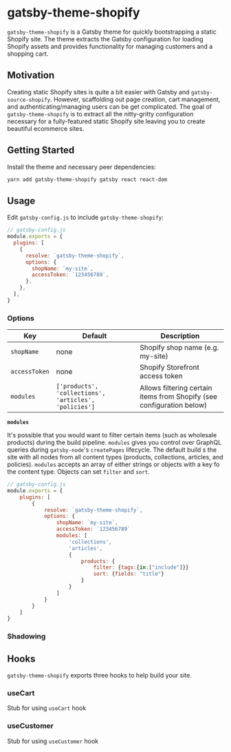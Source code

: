 # gatsby-theme-shopify

`gatsby-theme-shopify` is a Gatsby theme for quickly bootstrapping a static Shopify site. The theme extracts the Gatsby configuration for loading Shopify assets and provides functionality for managing customers and a shopping cart.

## Motivation

Creating static Shopify sites is quite a bit easier with Gatsby and `gatsby-source-shopify`. However, scaffolding out page creation, cart management, and authenticating/managing users can be get complicated. The goal of `gatsby-theme-shopify` is to extract all the nitty-gritty configuration necessary for a fully-featured static Shopify site leaving you to create beautiful ecommerce sites.

## Getting Started

Install the theme and necessary peer dependencies:

```sh
yarn add gatsby-theme-shopify gatsby react react-dom
```

## Usage

Edit `gatsby-config.js` to include `gatsby-theme-shopify`:

```js
// gatsby-config.js
module.exports = {
  plugins: [
    {
      resolve: `gatsby-theme-shopify`,
      options: {
        shopName: `my-site`,
        accessToken: `123456789`,
      },
    },
  ],
}
```

### Options

| Key           | Default                                               | Description                                                           |
| ------------- | ----------------------------------------------------- | --------------------------------------------------------------------- |
| `shopName`    | none                                                  | Shopify shop name (e.g. my-site)                                      |
| `accessToken` | none                                                  | Shopify Storefront access token                                       |
| `modules`     | `['products', 'collections', 'articles', 'policies']` | Allows filtering certain items from Shopify (see configuration below) |

**`modules`**

It's possible that you would want to filter certain items (such as wholesale products) during the build pipeline. `modules` gives you control over GraphQL queries during `gatsby-node`'s `createPages` lifecycle. The default build s the site with all nodes from all content types (products, collections, articles, and policies). `modules` accepts an array of either strings or objects with a key fo the content type. Objects can set `filter` and `sort`.

```js
// gatsby-config.js
module.exports = {
    plugins: [
        {
            resolve: `gatsby-theme-shopify`,
            options: {
                shopName: `my-site`,
                accessToken: `123456789`
                modules: [
                    'collections',
                    'articles',
                    {
                        products: {
                            filter: {tags:{in:["include"]}}
                            sort: {fields: "title"}
                        }
                    }
                ]
            }
        }
    ]
}
```

### Shadowing

## Hooks

`gatsby-theme-shopify` exports three hooks to help build your site.

### useCart

Stub for using `useCart` hook

### useCustomer

Stub for using `useCustomer` hook
